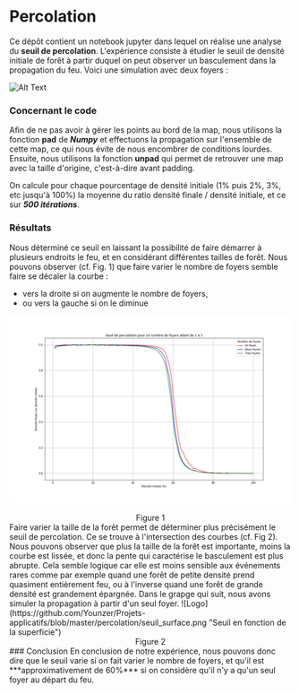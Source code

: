 # Percolation

Ce dépôt contient un notebook jupyter dans lequel on réalise une analyse du **seuil de percolation**. L'expérience consiste à étudier le seuil de densité initiale de forêt à partir duquel on peut observer un basculement dans la propagation du feu. Voici une simulation avec deux foyers :

![Alt Text](https://github.com/Younzer/Projets-applicatifs/blob/master/percolation/percolation.gif)

### Concernant le code
Afin de ne pas avoir à gérer les points au bord de la map, nous utilisons la fonction **pad** de ***Numpy*** et effectuons la propagation sur l'ensemble de cette map, ce qui nous évite de nous encombrer de conditions lourdes. Ensuite, nous utilisons la fonction **unpad** qui permet de retrouver une map avec la taille d'origine, c'est-à-dire avant padding.

On calcule pour chaque pourcentage de densité initiale (1% puis 2%, 3%, etc jusqu'à 100%) la moyenne du ratio densité finale / densité initiale, et ce sur ***500 itérations***. 

### Résultats
Nous déterminé ce seuil en laissant la possibilité de faire démarrer à plusieurs endroits le feu, et en considérant différentes tailles de forêt. Nous pouvons observer (cf. Fig. 1) que faire varier le nombre de foyers semble faire se décaler la courbe :
* vers la droite si on augmente le nombre de foyers, 
* ou vers la gauche si on le diminue

![Logo](https://github.com/Younzer/Projets-applicatifs/blob/master/percolation/seuil_foyers.png "Seuil en fonction du nombre de foyers")
<div align="center">Figure 1</div>
Faire varier la taille de la forêt permet de déterminer plus précisément le seuil de percolation. Ce se trouve à l'intersection des courbes (cf. Fig 2). Nous pouvons observer que plus la taille de la forêt est importante, moins la courbe est lissée, et donc la pente qui caractérise le basculement est plus abrupte. Cela semble logique car elle est moins sensible aux événements rares comme par exemple quand une forêt de petite densité prend quasiment entièrement feu, ou à l'inverse quand une forêt de grande densité est grandement épargnée. Dans le grapge qui suit, nous avons simuler la propagation à partir d'un seul foyer.
![Logo](https://github.com/Younzer/Projets-applicatifs/blob/master/percolation/seuil_surface.png "Seuil en fonction de la superficie")
<div align="center">Figure 2</div>
### Conclusion
En conclusion de notre expérience, nous pouvons donc dire que le seuil varie si on fait varier le nombre de foyers, et qu'il est ***approximativement de 60%*** si on considère qu'il n'y a qu'un seul foyer au départ du feu.
